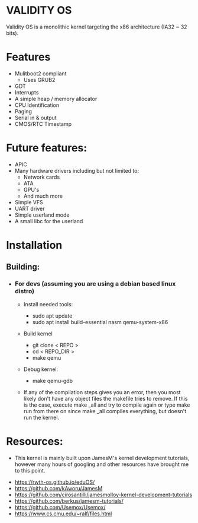 # VALIDITY OS
Validity OS is a monolithic kernel targeting the x86 architecture (IA32 ~ 32 bits).

# Features
- Mulitboot2 compliant
	- Uses GRUB2
- GDT
- Interrupts
- A simple heap / memory allocator
- CPU Identification
- Paging
- Serial in & output
- CMOS/RTC Timestamp
# Future features:
- APIC
- Many hardware drivers including but not limited to:
	- Network cards
	- ATA
	- GPU's
	- And much more
- Simple VFS
- UART driver
- Simple userland mode
- A small libc for the userland


# Installation
## Building:
- ### For devs (assuming you are using a debian based linux distro)
	- Install needed tools:
		- sudo apt update
		- sudo apt install build-essential nasm qemu-system-x86
	- Build kernel
		- git clone < REPO >
		- cd < REPO_DIR >
		- make qemu
	- Debug kernel:
		- make qemu-gdb

	- If any of the compilation steps gives you an error, then you most likely don't have any object files the makefile tries to remove. If this is the case, execute make _all and try to compile again or type make run from there on since make _all compiles everything, but doesn't run the kernel.

# Resources:
-  This kernel is mainly built upon JamesM's kernel development tutorials, however many hours of googling and other resources have brought me to this point.

* https://rwth-os.github.io/eduOS/
* https://github.com/kAworu/JamesM
* https://github.com/cirosantilli/jamesmolloy-kernel-development-tutorials
* https://github.com/berkus/jamesm-tutorials/
* https://github.com/Usemox/Usemox/
* https://www.cs.cmu.edu/~ralf/files.html
